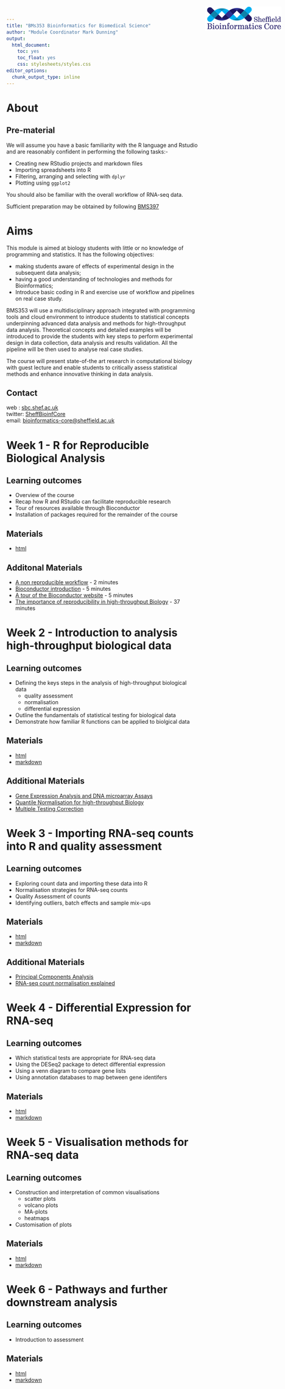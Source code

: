 ```yaml
---
title: "BMs353 Bioinformatics for Biomedical Science"
author: "Module Coordinator Mark Dunning"
output: 
  html_document: 
    toc: yes
    toc_float: yes
    css: stylesheets/styles.css
editor_options: 
  chunk_output_type: inline
---
```


<img src="images/logo-sm.png" style="position:absolute;top:40px;right:10px;" width="200" />

# About 

## Pre-material

We will assume you have a basic familiarity with the R language and Rstudio and are reasonably confident in performing the following tasks:-

- Creating new RStudio projects and markdown files
- Importing spreadsheets into R
- Filtering, arranging and selecting with `dplyr`
- Plotting using `ggplot2`

You should also be familiar with the overall workflow of RNA-seq data.

Sufficient preparation may be obtained by following [BMS397](https://sbc.shef.ac.uk/bms397)

# Aims

This module is aimed at biology students with little or no knowledge of programming and statistics. It has the following objectives:

- making students aware of effects of experimental design in the subsequent data analysis;
- having a good understanding of technologies and methods for Bioinformatics;
- Introduce basic coding in R and exercise use of workflow and pipelines on real case study.

BMS353 will use a multidisciplinary approach integrated with programming tools and cloud environment to introduce students to statistical concepts underpinning advanced data analysis and methods for high-throughput data analysis. Theoretical concepts and detailed examples will be introduced to provide the students with key steps to perform experimental design in data collection, data analysis and results validation. All the pipeline will be then used to analyse real case studies.

The course will present state-of-the art research in computational biology with guest lecture and enable students to critically assess statistical methods and enhance innovative thinking in data analysis.

## Contact

web : [sbc.shef.ac.uk](https://sbc.shef.ac.uk)  
twitter: [SheffBioinfCore](https://twitter.com/SheffBioinfCore)  
email: [bioinformatics-core@sheffield.ac.uk](bioinformatics-core@sheffield.ac.uk)

# Week 1 - R for Reproducible Biological Analysis

## Learning outcomes

- Overview of the course
- Recap how R and RStudio can facilitate reproducible research
- Tour of resources available through Bioconductor 
- Installation of packages required for the remainder of the course

## Materials

- [html](week1.html)

## Additonal Materials

- [A non reproducible workflow](https://youtu.be/s3JldKoA0zw) - 2 minutes
- [Bioconductor introduction](https://youtu.be/dg6NvmMVQ3I) - 5 minutes
- [A tour of the Bioconductor website](https://www.youtube.com/watch?v=HgbnSMiqlOg) - 5 minutes
- [The importance of reproducibility in high-throughput Biology](https://youtu.be/7gYIs7uYbMo) - 37 minutes

# Week 2 - Introduction to analysis high-throughput biological data

## Learning outcomes

- Defining the keys steps in the analysis of high-throughput biological data
    + quality assessment
    + normalisation
    + differential expression
- Outline the fundamentals of statistical testing for biological data
- Demonstrate how familiar R functions can be applied to biolgical data

## Materials

- [html](week2.nb.html)
- [markdown](week2.Rmd)

## Additional Materials

- [Gene Expression Analysis and DNA microarray Assays](https://youtu.be/Hv5flUOsE0s)
- [Quantile Normalisation for high-throughput Biology](https://youtu.be/ecjN6Xpv6SE)
- [Multiple Testing Correction](https://youtu.be/K8LQSvtjcEo)

# Week 3 - Importing RNA-seq counts into R and quality assessment

## Learning outcomes

- Exploring count data and importing these data into R
- Normalisation strategies for RNA-seq counts
- Quality Assessment of counts
- Identifying outliers, batch effects and sample mix-ups

## Materials

- [html](week3.nb.html)
- [markdown](week3.Rmd)

## Additional Materials

- [Principal Components Analysis](https://www.youtube.com/watch?v=0Jp4gsfOLMs)
- [RNA-seq count normalisation explained](https://youtu.be/TTUrtCY2k-w)

# Week 4 - Differential Expression for RNA-seq

## Learning outcomes

- Which statistical tests are appropriate for RNA-seq data
- Using the DESeq2 package to detect differential expression
- Using a venn diagram to compare gene lists
- Using annotation databases to map between gene identifers

## Materials

- [html](week4.nb.html)
- [markdown](week4.Rmd)

# Week 5 - Visualisation methods for RNA-seq data

## Learning outcomes

- Construction and interpretation of common visualisations
    + scatter plots
    + volcano plots
    + MA-plots 
    + heatmaps
- Customisation of plots

## Materials

- [html](week5.nb.html)
- [markdown](week5.Rmd)

# Week 6 - Pathways and further downstream analysis

## Learning outcomes

- Introduction to assessment

## Materials

- [html](week6.nb.html)
- [markdown](week6.Rmd)

